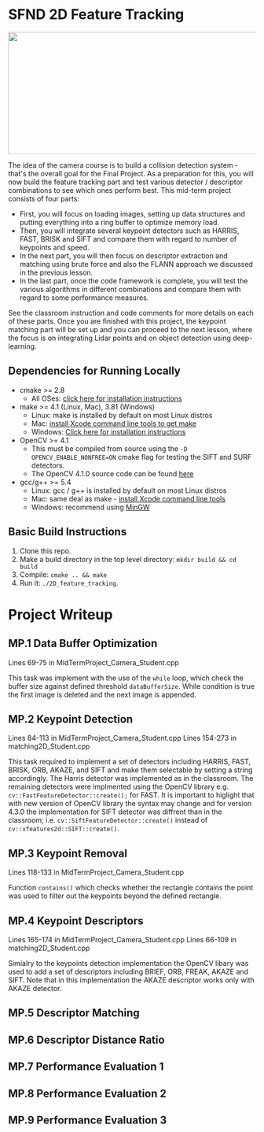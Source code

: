# SFND 2D Feature Tracking

<img src="images/keypoints.png" width="820" height="248" />

The idea of the camera course is to build a collision detection system - that's the overall goal for the Final Project. As a preparation for this, you will now build the feature tracking part and test various detector / descriptor combinations to see which ones perform best. This mid-term project consists of four parts:

* First, you will focus on loading images, setting up data structures and putting everything into a ring buffer to optimize memory load. 
* Then, you will integrate several keypoint detectors such as HARRIS, FAST, BRISK and SIFT and compare them with regard to number of keypoints and speed. 
* In the next part, you will then focus on descriptor extraction and matching using brute force and also the FLANN approach we discussed in the previous lesson. 
* In the last part, once the code framework is complete, you will test the various algorithms in different combinations and compare them with regard to some performance measures. 

See the classroom instruction and code comments for more details on each of these parts. Once you are finished with this project, the keypoint matching part will be set up and you can proceed to the next lesson, where the focus is on integrating Lidar points and on object detection using deep-learning. 

## Dependencies for Running Locally
* cmake >= 2.8
  * All OSes: [click here for installation instructions](https://cmake.org/install/)
* make >= 4.1 (Linux, Mac), 3.81 (Windows)
  * Linux: make is installed by default on most Linux distros
  * Mac: [install Xcode command line tools to get make](https://developer.apple.com/xcode/features/)
  * Windows: [Click here for installation instructions](http://gnuwin32.sourceforge.net/packages/make.htm)
* OpenCV >= 4.1
  * This must be compiled from source using the `-D OPENCV_ENABLE_NONFREE=ON` cmake flag for testing the SIFT and SURF detectors.
  * The OpenCV 4.1.0 source code can be found [here](https://github.com/opencv/opencv/tree/4.1.0)
* gcc/g++ >= 5.4
  * Linux: gcc / g++ is installed by default on most Linux distros
  * Mac: same deal as make - [install Xcode command line tools](https://developer.apple.com/xcode/features/)
  * Windows: recommend using [MinGW](http://www.mingw.org/)

## Basic Build Instructions

1. Clone this repo.
2. Make a build directory in the top level directory: `mkdir build && cd build`
3. Compile: `cmake .. && make`
4. Run it: `./2D_feature_tracking`.

# Project Writeup

## MP.1 Data Buffer Optimization
Lines 69-75 in MidTermProject_Camera_Student.cpp 

This task was implement with the use of the `while` loop, which check the buffer size against defined threshold `dataBufferSize`. While condition is  true the first image is deleted and the next image is appended.

## MP.2 Keypoint Detection
Lines 84-113 in MidTermProject_Camera_Student.cpp 
Lines 154-273 in matching2D_Student.cpp

This task required to implement a set of detectors including HARRIS, FAST, BRISK, ORB, AKAZE, and SIFT and make them selectable by setting a string accordingly. The Harris detector was implemented as in the classroom. The remaining detectors were implmented using the OpenCV library e.g. `cv::FastFeatureDetector::create();` for FAST. It is important to higlight that with new version of OpenCV library the syntax may change and for version 4.3.0 the implementation for SIFT detector was diffrent than in the classroom; i.e. `cv::SiftFeatureDetector::create()` instead of `cv::xfeatures2d::SIFT::create()`.

## MP.3 Keypoint Removal
Lines 118-133 in MidTermProject_Camera_Student.cpp 

Function `contains()` which checks whether the rectangle contains the point was used to filter out the keypoints beyond the defined rectangle. 

## MP.4 Keypoint Descriptors
Lines 165-174 in MidTermProject_Camera_Student.cpp 
Lines 66-109 in matching2D_Student.cpp

Simialry to the keypoints detection implementation the OpenCV libary was used to add a set of descriptors including BRIEF, ORB, FREAK, AKAZE and SIFT. Note that in this implementation the AKAZE descriptor works only with AKAZE detector.

## MP.5 Descriptor Matching
## MP.6 Descriptor Distance Ratio
## MP.7 Performance Evaluation 1
## MP.8 Performance Evaluation 2
## MP.9 Performance Evaluation 3
